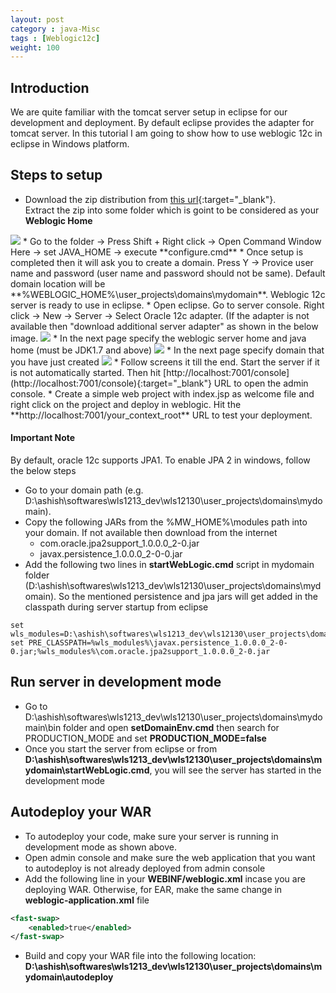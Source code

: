 ```yaml
---
layout: post
category : java-Misc
tags : [Weblogic12c]
weight: 100
---
```


## Introduction

We are quite familiar with the tomcat server setup in eclipse for our development and deployment. By default eclipse provides the adapter for tomcat server. In this tutorial I am going to show how to use weblogic 12c in eclipse in Windows platform.

## Steps to setup


 * Download the zip distribution from [this url](http://www.oracle.com/technetwork/middleware/weblogic/downloads/wls-main-097127.html){:target="_blank"}.  
Extract the zip into some folder which is goint to be considered as your **Weblogic Home**
<img src="https://cloud.githubusercontent.com/assets/11231867/8035478/b6af7184-0e0e-11e5-9d3c-bc9e9d4b27d4.png"/>
 * Go to the folder -> Press Shift + Right click -> Open Command Window Here -> set JAVA_HOME -> execute **configure.cmd**
 * Once setup is completed then it will ask you to create a domain. Press Y -> Provice user name and password (user name and password should not be same). Default domain location will be **%WEBLOGIC_HOME%\user_projects\domains\mydomain**. Weblogic 12c server is ready to use in eclipse.
 * Open eclipse. Go to server console. Right click -> New -> Server -> Select Oracle 12c adapter. (If the adapter is not available then "download additional server adapter" as shown in the below image.
<img src="https://cloud.githubusercontent.com/assets/11231867/8036125/59ab68da-0e13-11e5-8e3e-837c7287a7dd.png"/>
 * In the next page specify the weblogic server home and java home (must be JDK1.7 and above)
<img src="https://cloud.githubusercontent.com/assets/11231867/8036165/bbf0b414-0e13-11e5-8f82-a76c8a8287ea.png"/>
 * In the next page specify domain that you have just created
<img src="https://cloud.githubusercontent.com/assets/11231867/8036171/c39f7786-0e13-11e5-99f3-c6ed2104d840.png"/>
 * Follow screens it till the end. Start the server if it is not automatically started. Then hit [http://localhost:7001/console](http://localhost:7001/console){:target="_blank"} URL to open the admin console.
 * Create a simple web project with index.jsp as welcome file and right click on the project and deploy in weblogic. Hit the **http://localhost:7001/your_context_root** URL to test your deployment.

#### Important Note

By default, oracle 12c supports JPA1. To enable JPA 2 in windows, follow the below steps


 * Go to your domain path (e.g. D:\ashish\softwares\wls1213_dev\wls12130\user_projects\domains\mydomain).
 * Copy the following JARs from the %MW_HOME%\modules path into your domain. If not available then download from the internet
    * com.oracle.jpa2support_1.0.0.0_2-0.jar
    * javax.persistence_1.0.0.0_2-0-0.jar
 * Add the following two lines in **startWebLogic.cmd** script in mydomain folder (D:\ashish\softwares\wls1213_dev\wls12130\user_projects\domains\mydomain). So the mentioned persistence and jpa jars will get added in the classpath during server startup from eclipse

```
set wls_modules=D:\ashish\softwares\wls1213_dev\wls12130\user_projects\domains\mydomain
set PRE_CLASSPATH=%wls_modules%\javax.persistence_1.0.0.0_2-0-0.jar;%wls_modules%\com.oracle.jpa2support_1.0.0.0_2-0.jar
```

 ## Run server in development mode


* Go to D:\ashish\softwares\wls1213_dev\wls12130\user_projects\domains\mydomain\bin folder and open **setDomainEnv.cmd** then search for PRODUCTION_MODE and set **PRODUCTION_MODE=false**
* Once you start the server from eclipse or from **D:\ashish\softwares\wls1213_dev\wls12130\user_projects\domains\mydomain\startWebLogic.cmd**, you will see the server has started in the development mode

## Autodeploy your WAR


* To autodeploy your code, make sure your server is running in development mode as shown above.
* Open admin console and make sure the web application that you want to autodeploy is not already deployed from admin console
* Add the following line in your **WEBINF/weblogic.xml** incase you are deploying WAR. Otherwise, for EAR, make the same change in **weblogic-application.xml** file

```xml
<fast-swap>
	<enabled>true</enabled>
</fast-swap>
```


* Build and copy your WAR file into the following location: **D:\ashish\softwares\wls1213_dev\wls12130\user_projects\domains\mydomain\autodeploy**
